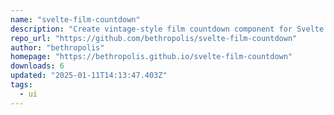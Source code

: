 ```yaml
---
name: "svelte-film-countdown"
description: "Create vintage-style film countdown component for Svelte 5 applications."
repo_url: "https://github.com/bethropolis/svelte-film-countdown"
author: "bethropolis"
homepage: "https://bethropolis.github.io/svelte-film-countdown"
downloads: 6
updated: "2025-01-11T14:13:47.403Z"
tags: 
  - ui
---
```


